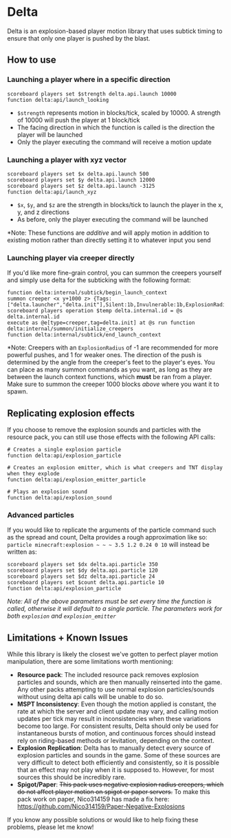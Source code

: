 # Delta
Delta is an explosion-based player motion library that uses subtick timing to ensure that only one player is pushed by the blast.

## How to use

### Launching a player where in a specific direction

```mcfunction
scoreboard players set $strength delta.api.launch 10000
function delta:api/launch_looking
```
- `$strength` represents motion in blocks/tick, scaled by 10000. A strength of 10000 will push the player at 1 block/tick
- The facing direction in which the function is called is the direction the player will be launched
- Only the player executing the command will receive a motion update

### Launching a player with xyz vector

```mcfunction
scoreboard players set $x delta.api.launch 500
scoreboard players set $y delta.api.launch 12000
scoreboard players set $z delta.api.launch -3125
function delta:api/launch_xyz
```
- `$x`, `$y`, and `$z` are the strength in blocks/tick to launch the player in the x, y, and z directions
- As before, only the player executing the command will be launched

*Note: These functions are *additive* and will apply motion in addition to existing motion rather than directly setting it to whatever input you send 

### Launching player via creeper directly
If you'd like more fine-grain control, you can summon the creepers yourself and simply use delta for the subticking with the following format:
```mcfunction
function delta:internal/subtick/begin_launch_context
summon creeper <x y+1000 z> {Tags:["delta.launcher","delta.init"],Silent:1b,Invulnerable:1b,ExplosionRadius:-1b,Fuse:0s,PersistenceRequired:1b}
scoreboard players operation $temp delta.internal.id = @s delta.internal.id
execute as @e[type=creeper,tag=delta.init] at @s run function delta:internal/summon/initialize_creepers
function delta:internal/subtick/end_launch_context
```
*Note: Creepers with an `ExplosionRadius` of -1 are recommended for more powerful pushes, and 1 for weaker ones. The direction of the push is determined by the angle from the creeper's feet to the player's eyes. You can place as many summon commands as you want, as long as they are between the launch context functions, which **must** be ran from a player. Make sure to summon the creeper 1000 blocks *above* where you want it to spawn.

## Replicating explosion effects
If you choose to remove the explosion sounds and particles with the resource pack, you can still use those effects with the following API calls:
```mcfunction
# Creates a single explosion particle
function delta:api/explosion_particle

# Creates an explosion emitter, which is what creepers and TNT display when they explode
function delta:api/explosion_emitter_particle

# Plays an explosion sound
function delta:api/explosion_sound
```
### Advanced particles
If you would like to replicate the arguments of the particle command such as the spread and count, Delta provides a rough approximation like so:
`particle minecraft:explosion ~ ~ ~ 3.5 1.2 0.24 0 10`
will instead be written as:
```mcfunction
scoreboard players set $dx delta.api.particle 350
scoreboard players set $dy delta.api.particle 120
scoreboard players set $dz delta.api.particle 24
scoreboard players set $count delta.api.particle 10
function delta:api/explosion_particle
```
*Note: All of the above parameters must be set every time the function is called, otherwise it will default to a single particle. The parameters work for both `explosion` and `explosion_emitter`* 
## Limitations + Known Issues

While this library is likely the closest we've gotten to perfect player motion manipulation, there are some limitations worth mentioning:
- **Resource pack**: The included resource pack removes explosion particles and sounds, which are then manually reinserted into the game. Any other packs attempting to use normal explosion particles/sounds without using delta api calls will be unable to do so.
- **MSPT Inconsistency**: Even though the motion applied is constant, the rate at which the server and client update may vary, and calling motion updates per tick may result in inconsistencies when these variations become too large. For consistent results, Delta should only be used for instantaneous bursts of motion, and continuous forces should instead rely on riding-based methods or levitation, depending on the context.
- **Explosion Replication**: Delta has to manually detect every source of explosion particles and sounds in the game. Some of these sources are very difficult to detect both efficiently and consistently, so it is possible that an effect may not play when it is supposed to. However, for most sources this should be incredibly rare.
- **Spigot/Paper**: ~~This pack uses negative explosion radius creepers, which do not affect player motion on spigot or paper servers.~~ To make this pack work on paper, Nico314159 has made a fix here: https://github.com/Nico314159/Paper-Negative-Explosions

If you know any possible solutions or would like to help fixing these problems, please let me know!
